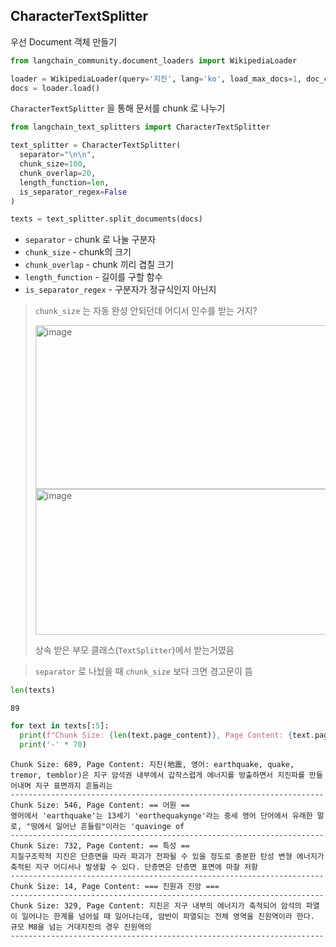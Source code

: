 ﻿## CharacterTextSplitter

우선 Document 객체 만들기

```py
from langchain_community.document_loaders import WikipediaLoader

loader = WikipediaLoader(query='지진', lang='ko', load_max_docs=1, doc_content_chars_max=40000)
docs = loader.load()
```

`CharacterTextSplitter` 을 통해 문서를 chunk 로 나누기

```py
from langchain_text_splitters import CharacterTextSplitter

text_splitter = CharacterTextSplitter(
  separator="\n\n",
  chunk_size=100,
  chunk_overlap=20,
  length_function=len,
  is_separator_regex=False
)

texts = text_splitter.split_documents(docs)
```

- `separator` - chunk 로 나눌 구분자
- `chunk_size` - chunk의 크기
- `chunk_overlap` - chunk 끼리 겹칠 크기
- `length_function` - 길이를 구할 함수
- `is_separator_regex` - 구분자가 정규식인지 아닌지

> `chunk_size` 는 자동 완성 안되던데 어디서 인수를 받는 거지?
>
> <img width="510" height="262" alt="image" src="https://github.com/user-attachments/assets/2d33167e-2cdb-4f55-a433-a0799a8a6f0b" />
>
> <img width="606" height="233" alt="image" src="https://github.com/user-attachments/assets/92ae19f4-68f3-4325-8979-19b82ec302c7" />
>
> 상속 받은 부모 클래스(`TextSplitter`)에서 받는거였음



> `separator` 로 나눴을 때 `chunk_size` 보다 크면 경고문이 뜸

```py
len(texts)
```

```
89
```

```py
for text in texts[:5]:
  print(f"Chunk Size: {len(text.page_content)}, Page Content: {text.page_content[:100]}")
  print('-' * 70)
```

```
Chunk Size: 689, Page Content: 지진(地震, 영어: earthquake, quake, tremor, temblor)은 지구 암석권 내부에서 갑작스럽게 에너지를 방출하면서 지진파를 만들어내며 지구 표면까지 흔들리는
----------------------------------------------------------------------
Chunk Size: 546, Page Content: == 어원 ==
영어에서 'earthquake'는 13세기 'eorthequakynge'라는 중세 영어 단어에서 유래한 말로, "땅에서 일어난 흔들림"이라는 'quavinge of
----------------------------------------------------------------------
Chunk Size: 732, Page Content: == 특성 ==
지질구조학적 지진은 단층면을 따라 파괴가 전파될 수 있을 정도로 충분한 탄성 변형 에너지가 축적된 지구 어디서나 발생할 수 있다. 단층면은 단층면 표면에 마찰 저항
----------------------------------------------------------------------
Chunk Size: 14, Page Content: === 진원과 진앙 ===
----------------------------------------------------------------------
Chunk Size: 329, Page Content: 지진은 지구 내부의 에너지가 축적되어 암석의 파열이 일어나는 한계를 넘어설 때 일어나는데, 암반이 파열되는 전체 영역을 진원역이라 한다. 규모 M8을 넘는 거대지진의 경우 진원역의
----------------------------------------------------------------------
```
